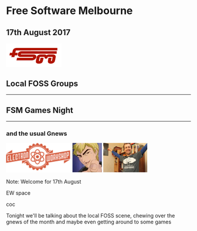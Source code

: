 
# Free Software Melbourne
## 17th August 2017
<img src=slides/img/FSM_logo.png width="30%">

## Local FOSS Groups

<hr />

## FSM Games Night

<hr />

### and the usual Gnews

<img src=slides/img/EW.png height="80px">
<img src=slides/img/AdamBolte.png height="80px">
<img src=slides/img/stumbles_small.jpg height="80px">

Note:
Welcome for 17th August

EW space

coc

Tonight we'll be talking about the local FOSS scene, chewing over the gnews of the month and maybe even getting around to some games
